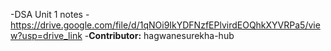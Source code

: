 -DSA Unit 1 notes
-https://drive.google.com/file/d/1qNOi9IkYDFNzfEPlvirdEOQhkXYVRPa5/view?usp=drive_link
-**Contributor:** hagwanesurekha-hub
